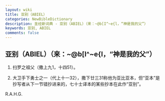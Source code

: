 ```yaml
---
layout: wiki
title: 亚别（ABIEL）
categories: NewBibleDictionary
description: 圣经新词典 - 亚别（ABIEL）（来：~@b[I^~e{l，“神是我的父”）
keywords: 亚别, ABIEL
comments: false
---
```


## 亚别（ABIEL）（来：~@b[I^~e{l，“神是我的父”）

1. 扫罗之祖父（撒上九1，十四51）。

2. 大卫手下勇士之一（代上十一32），撒下廿三31称他为亚比亚本，但“亚本”是抄写者从下一节错抄进来的，七十士译本的某些抄本在此作“亚别”。

R.A.H.G.
